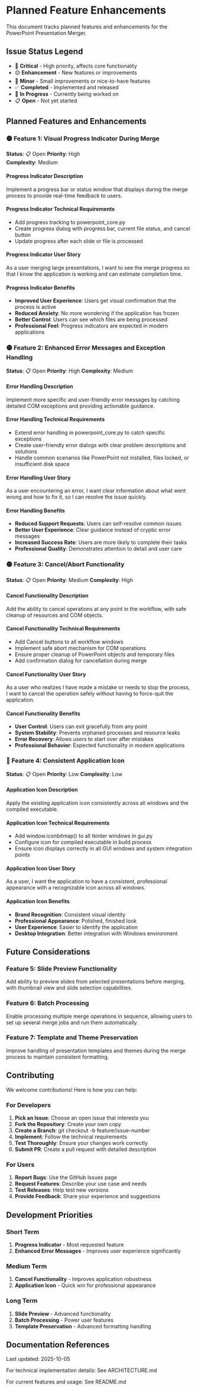 # Planned Feature Enhancements

This document tracks planned features and enhancements for the PowerPoint Presentation Merger.

## Issue Status Legend

- 🔴 **Critical** - High priority, affects core functionality
- 🟡 **Enhancement** - New features or improvements  
- 🔵 **Minor** - Small improvements or nice-to-have features
- ✅ **Completed** - Implemented and released
- 🚧 **In Progress** - Currently being worked on
- 📋 **Open** - Not yet started

## Planned Features and Enhancements

### 🟡 Feature 1: Visual Progress Indicator During Merge

**Status**: 📋 Open
**Priority**: High  
**Complexity**: Medium

#### Progress Indicator Description

Implement a progress bar or status window that displays during the merge process to provide real-time feedback to users.

#### Progress Indicator Technical Requirements

- Add progress tracking to powerpoint_core.py
- Create progress dialog with progress bar, current file status, and cancel button
- Update progress after each slide or file is processed

#### Progress Indicator User Story

As a user merging large presentations, I want to see the merge progress so that I know the application is working and can estimate completion time.

#### Progress Indicator Benefits

- **Improved User Experience**: Users get visual confirmation that the process is active
- **Reduced Anxiety**: No more wondering if the application has frozen
- **Better Control**: Users can see which files are being processed
- **Professional Feel**: Progress indicators are expected in modern applications

### 🟡 Feature 2: Enhanced Error Messages and Exception Handling

**Status**: 📋 Open
**Priority**: High
**Complexity**: Medium

#### Error Handling Description  

Implement more specific and user-friendly error messages by catching detailed COM exceptions and providing actionable guidance.

#### Error Handling Technical Requirements

- Extend error handling in powerpoint_core.py to catch specific exceptions
- Create user-friendly error dialogs with clear problem descriptions and solutions
- Handle common scenarios like PowerPoint not installed, files locked, or insufficient disk space

#### Error Handling User Story

As a user encountering an error, I want clear information about what went wrong and how to fix it, so I can resolve the issue quickly.

#### Error Handling Benefits

- **Reduced Support Requests**: Users can self-resolve common issues
- **Better User Experience**: Clear guidance instead of cryptic error messages
- **Increased Success Rate**: Users are more likely to complete their tasks
- **Professional Quality**: Demonstrates attention to detail and user care

### 🟡 Feature 3: Cancel/Abort Functionality

**Status**: 📋 Open
**Priority**: Medium
**Complexity**: High

#### Cancel Functionality Description

Add the ability to cancel operations at any point in the workflow, with safe cleanup of resources and COM objects.

#### Cancel Functionality Technical Requirements

- Add Cancel buttons to all workflow windows
- Implement safe abort mechanism for COM operations
- Ensure proper cleanup of PowerPoint objects and temporary files
- Add confirmation dialog for cancellation during merge

#### Cancel Functionality User Story

As a user who realizes I have made a mistake or needs to stop the process, I want to cancel the operation safely without having to force-quit the application.

#### Cancel Functionality Benefits

- **User Control**: Users can exit gracefully from any point
- **System Stability**: Prevents orphaned processes and resource leaks
- **Error Recovery**: Allows users to start over after mistakes
- **Professional Behavior**: Expected functionality in modern applications

### 🔵 Feature 4: Consistent Application Icon

**Status**: 📋 Open
**Priority**: Low
**Complexity**: Low

#### Application Icon Description

Apply the existing application icon consistently across all windows and the compiled executable.

#### Application Icon Technical Requirements

- Add window.iconbitmap() to all tkinter windows in gui.py
- Configure icon for compiled executable in build process
- Ensure icon displays correctly in all GUI windows and system integration points

#### Application Icon User Story

As a user, I want the application to have a consistent, professional appearance with a recognizable icon across all windows.

#### Application Icon Benefits

- **Brand Recognition**: Consistent visual identity
- **Professional Appearance**: Polished, finished look
- **User Experience**: Easier to identify the application
- **Desktop Integration**: Better integration with Windows environment

## Future Considerations

### Feature 5: Slide Preview Functionality

Add ability to preview slides from selected presentations before merging, with thumbnail view and slide selection capabilities.

### Feature 6: Batch Processing

Enable processing multiple merge operations in sequence, allowing users to set up several merge jobs and run them automatically.

### Feature 7: Template and Theme Preservation

Improve handling of presentation templates and themes during the merge process to maintain consistent formatting.

## Contributing

We welcome contributions! Here is how you can help:

### For Developers

1. **Pick an Issue**: Choose an open issue that interests you
2. **Fork the Repository**: Create your own copy
3. **Create a Branch**: git checkout -b feature/issue-number
4. **Implement**: Follow the technical requirements
5. **Test Thoroughly**: Ensure your changes work correctly
6. **Submit PR**: Create a pull request with detailed description

### For Users

1. **Report Bugs**: Use the GitHub Issues page
2. **Request Features**: Describe your use case and needs
3. **Test Releases**: Help test new versions
4. **Provide Feedback**: Share your experience and suggestions

## Development Priorities

### Short Term

1. **Progress Indicator** - Most requested feature
2. **Enhanced Error Messages** - Improves user experience significantly

### Medium Term

1. **Cancel Functionality** - Improves application robustness
2. **Application Icon** - Quick win for professional appearance

### Long Term

1. **Slide Preview** - Advanced functionality
2. **Batch Processing** - Power user features
3. **Template Preservation** - Advanced formatting handling

## Documentation References

Last updated: 2025-10-05

For technical implementation details: See ARCHITECTURE.md

For current features and usage: See README.md
